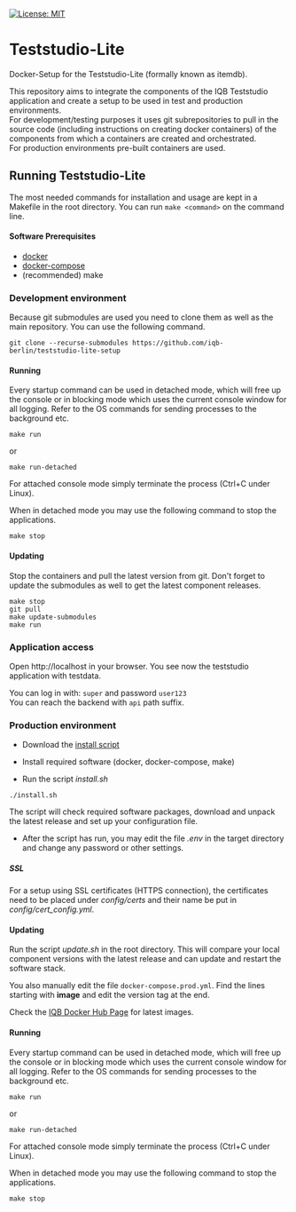 [![License: MIT](https://img.shields.io/badge/License-MIT-yellow.svg?style=flat-square)](https://opensource.org/licenses/MIT)

# Teststudio-Lite

Docker-Setup for the Teststudio-Lite (formally known as itemdb).

This repository aims to integrate the components of the IQB
Teststudio application and create a setup to be used in test and
production environments.\
For development/testing purposes it uses git subrepositories to pull in
the source code (including instructions on creating docker containers) of
the components from which a containers are created and orchestrated.\
For production environments pre-built containers are used.

## Running Teststudio-Lite

The most needed commands for installation and usage are kept in a
Makefile in the root directory. You can run `make <command>` on the command
line.

#### Software Prerequisites
- [docker](https://docs.docker.com/engine/install/ubuntu/#installation-methods)
- [docker-compose](https://docs.docker.com/compose/install/)
- (recommended) make

### Development environment

Because git submodules are used you need to clone them as well as the main
repository. You can use the following command.

`git clone --recurse-submodules https://github.com/iqb-berlin/teststudio-lite-setup`

#### Running
Every startup command can be used in detached mode, which will free up the console or in blocking mode which uses the current console window
for all logging. Refer to the OS commands for sending processes to the background etc.
```
make run
```
or
```
make run-detached
```
For attached console mode simply terminate the process (Ctrl+C under Linux).

When in detached mode you may use the following command to stop the applications.
```
make stop
```

#### Updating

Stop the containers and pull the latest version from git. Don't forget to
update the submodules as well to get the latest component releases.
```
make stop
git pull
make update-submodules
make run
```

### Application access

Open http://localhost in your browser. You see now the teststudio application with testdata.

You can log in with: `super` and password `user123`\
You can reach the backend with `api` path suffix.

### Production environment

- Download the [install script](https://github.com/iqb-berlin/teststudio-lite-setup/raw/master/dist/install.sh)

- Install required software (docker, docker-compose, make)
- Run the script _install.sh_
```
./install.sh
```
The script will check required software packages, download and unpack the latest release and set up your configuration file.
- After the script has run, you may edit the file _.env_ in the target directory and change any password or other settings.

##### SSL

For a setup using SSL certificates (HTTPS connection), the certificates need to be placed under _config/certs_ and
their name be put in _config/cert_config.yml_.

#### Updating

Run the script _update.sh_ in the root directory. This will compare your local
component versions with the latest release and can update and restart the software
stack.

You also manually edit the file `docker-compose.prod.yml`. Find the lines
starting with **image** and edit the version tag at the end.

Check the [IQB Docker Hub Page](https://hub.docker.com/u/iqbberlin) for latest images.

#### Running
Every startup command can be used in detached mode, which will free up the console or in blocking mode which uses the current console window
for all logging. Refer to the OS commands for sending processes to the background etc.
```
make run
```
or
```
make run-detached
```
For attached console mode simply terminate the process (Ctrl+C under Linux).

When in detached mode you may use the following command to stop the applications.
```
make stop
```
